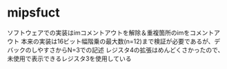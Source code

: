 # mipsfuct

ソフトウェアでの実装はimコメントアウトを解除＆重複箇所のimをコメントアウト 
本来の実装は16ビット幅階乗の最大数(n=12)まで検証が必要であるが、デバックのしやすさからN=3での記述 
レジスタ4の拡張はめんどくさかったので、未使用で表示できるレジスタ3を使用している 
